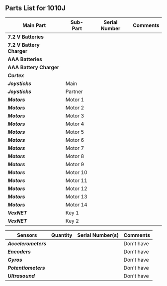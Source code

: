 ## Parts List for 1010J

Main Part                 | Sub-Part             | Serial Number        | Comments
------------------------- | -------------------- | -------------------- | --------------------
**7.2 V Batteries**       |                      |                      |   
**7.2 V Battery Charger** |                      |                      |
**AAA Batteries**         |                      |                      |
**AAA Battery Charger**   |                      |                      |
**_Cortex_**              |                      |                      |  
**_Joysticks_**           | Main                 |                      |  
**_Joysticks_**           | Partner              |                      |  
**_Motors_**              | Motor 1              |                      |   
**_Motors_**              | Motor 2              |                      | 
**_Motors_**              | Motor 3              |                      | 
**_Motors_**              | Motor 4              |                      | 
**_Motors_**              | Motor 5              |                      | 
**_Motors_**              | Motor 6              |                      | 
**_Motors_**              | Motor 7              |                      | 
**_Motors_**              | Motor 8              |                      | 
**_Motors_**              | Motor 9              |                      | 
**_Motors_**              | Motor 10             |                      | 
**_Motors_**              | Motor 11             |                      | 
**_Motors_**              | Motor 12             |                      | 
**_Motors_**              | Motor 13             |                      | 
**_Motors_**              | Motor 14             |                      | 
**_VexNET_**              | Key 1                |                      |  
**_VexNET_**              | Key 2                |                      |  


Sensors                | Quantity     | Serial Number(s)     | Comments
---------------------- | ------------ | -------------------- | --------------------
**_Accelerometers_**   |              |                      |  Don't have
**_Encoders_**         |              |                      |  Don't have
**_Gyros_**            |              |                      |  Don't have
**_Potentiometers_**   |              |                      |  Don't have
**_Ultrasound_**       |              |                      |  Don't have

